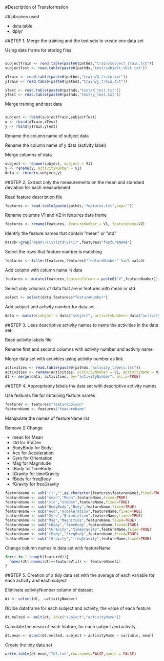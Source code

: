 #Description of Transformation 



##Libraries used

* data.table
* dplyr

##STEP 1. Merge the training and the test sets to create one data set

Using data frame for storing files

```R

subjectTrain <- read.table(paste0(pathds,"train/subject_train.txt"))
subjectTest <- read.table(paste0(pathds,"test/subject_test.txt"))

xTrain <- read.table(paste0(pathds,"train/X_train.txt"))
yTrain <- read.table(paste0(pathds,"train/y_train.txt"))

xTest <- read.table(paste0(pathds,"test/X_test.txt"))
yTest <- read.table(paste0(pathds,"test/y_test.txt"))
```

Merge training and test data

```R

subject <- rbind(subjectTrain,subjectTest)
x <- rbind(xTrain,xTest)
y <- rbind(yTrain,yTest)
```

Rename the column name of subject data 

Rename the column name of y data (activity label) 

Merge columns of data

```R
subject <- rename(subject, subject = V1)
y <- rename(y, activityNumber = V1)
data <- cbind(x,subject,y)
```

##STEP 2. Extract only the measurements on the mean and standard deviation for each measurement

Read feature description file
```R
features <- read.table(paste(pathds,"features.txt",sep=""))
```
Rename columns V1 and V2 in features data frame
```R
features <- rename(features, featureNumber = V1, featureName=V2)
```
Identify the feature names that contain "mean" or "std"
```R
match<-grep("mean\\(\\)|std\\(\\)",features$"featureName")
```
Select the rows that feature number is matching
```R
features <- filter(features,features$"featureNumber" %in% match)
```
Add column with column name in data
```R 
features <- mutate(features,featureColumn = paste0("V",featureNumber))
```
Select only columns of data that are in features with mean or std
```R
select <- select(data,features$"featureNumber")
```
Add subject and activity number for data set
```R
data <- mutate(subject = data$"subject", activityNumber= data$"activityNumber", select)
```

##STEP 3. Uses descriptive activity names to name the activities in the data set.

Read activity labels file

Rename first and second columns with activity number and activity name

Merge data set with activities using activity number as link

```R
activities <- read.table(paste0(pathds,"activity_labels.txt"))
activities <- rename(activities, activityNumber = V1, activityName = V2)
dt <- merge(data, activities, by="activityNumber", all.x=TRUE)
```

##STEP 4. Appropriately labels the data set with descriptive activity names

Use features file for obtaining feature names
```R
featureV <- features$"featureColumn"
featureName <- features$"featureName"
```
Manipulate the names of featureName list

Remove ()
Change 
- mean for Mean
- std for StdDev
- BodyBody for Body
- Acc for Acceleration
- Gyro for Orientation
- Mag for Magnitude
- tBody for timeBody
- tGravity for timeGravity
- fBody for freqBody
- fGravity for freqGravity
```R
featureName <- sub("()","",as.character(features$featureName),fixed=TRUE)
featureName <- sub("mean","Mean",featureName,fixed=TRUE)
featureName <- sub("std","StdDev",featureName,fixed=TRUE)
featureName <- sub("BodyBody","Body",featureName,fixed=TRUE)
featureName <- sub("Acc","Acceleration",featureName,fixed=TRUE)
featureName <- sub("Gyro","Orientation",featureName,fixed=TRUE)
featureName <- sub("Mag","Magnitude",featureName,fixed=TRUE)
featureName <- sub("tBody","timeBody",featureName,fixed=TRUE)
featureName <- sub("tGravity","timeGravity",featureName,fixed=TRUE)
featureName <- sub("fBody","freqBody",featureName,fixed=TRUE)
featureName <- sub("fGravity","freqGravity",featureName,fixed=TRUE)
```
Change column names in data set with featureName
```R
for(i in 1:length(featureV)){
  names(dt)[names(dt)==featureV[i]] <- featureName[i]
}
```

##STEP 5. Creation of a tidy data set with the average of each variable for each activity and each subject

Eliminate activityNumber column of dataset
```R
dt <- select(dt, -activityNumber)
```
Divide dataframe for each subject and activity, the value of each feature 
```R
dt.melted <- melt(dt, id=c("subject","activityName"))
```

Calculate the mean of each feature, for each subject and activity 
```R
dt.mean <- dcast(dt.melted, subject + activityName ~ variable, mean)
```
Create the tidy data set
```R
write.table(dt.mean,"TDS.txt",row.names=FALSE,quote = FALSE)
```

